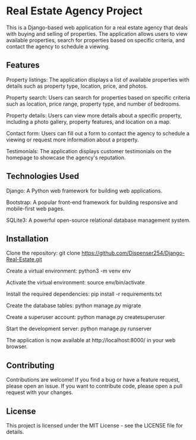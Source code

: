 # Real Estate Agency Project

This is a Django-based web application for a real estate agency that deals with buying and selling of properties. The application allows users to view available properties, search for properties based on specific criteria, and contact the agency to schedule a viewing.

## Features
Property listings: The application displays a list of available properties with details such as property type, location, price, and photos.

Property search: Users can search for properties based on specific criteria such as location, price range, property type, and number of bedrooms.

Property details: Users can view more details about a specific property, including a photo gallery, property features, and location on a map.

Contact form: Users can fill out a form to contact the agency to schedule a viewing or request more information about a property.

Testimonials: The application displays customer testimonials on the homepage to showcase the agency's reputation.

## Technologies Used
Django: A Python web framework for building web applications.

Bootstrap: A popular front-end framework for building responsive and mobile-first web pages.

SQLite3: A powerful open-source relational database management system.

## Installation
Clone the repository: git clone https://github.com/Dispenser254/Django-Real-Estate.git

Create a virtual environment: python3 -m venv env

Activate the virtual environment: source env/bin/activate

Install the required dependencies: pip install -r requirements.txt

Create the database tables: python manage.py migrate

Create a superuser account: python manage.py createsuperuser

Start the development server: python manage.py runserver

The application is now available at http://localhost:8000/ in your web browser.



## Contributing
Contributions are welcome! If you find a bug or have a feature request, please open an issue. If you want to contribute code, please open a pull request with your changes.

## License
This project is licensed under the MIT License - see the LICENSE file for details.
